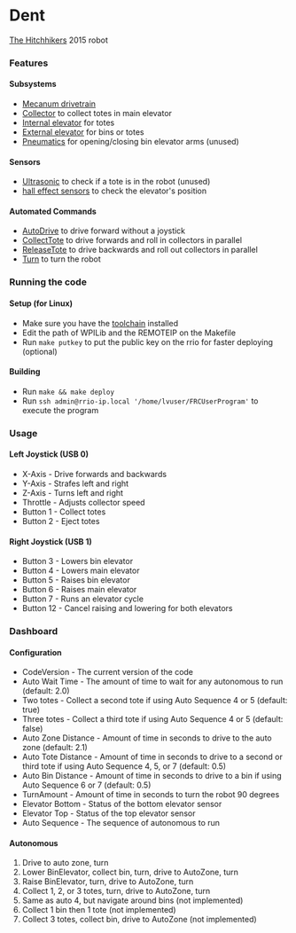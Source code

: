# Dent
[The Hitchhikers](http://team2059.org) 2015 robot

### Features
#### Subsystems
+ [Mecanum drivetrain](Subsystems/Drivetrain.cpp)
+ [Collector](Subsystems/Collector.cpp) to collect totes in main elevator
+ [Internal elevator](Subsystems/Elevator.cpp) for totes
+ [External elevator](Subsystems/BinElevator.cpp) for bins or totes
+ [Pneumatics](Subsystems/Pneumatics.cpp) for opening/closing bin elevator arms (unused)

#### Sensors
+ [Ultrasonic](Subsystems/Collector.cpp#L9) to check if a tote is in the robot (unused)
+ [hall effect sensors](Subsystems/Elevator.cpp#L6-L8) to check the elevator's position

#### Automated Commands
+ [AutoDrive](Commands/Autonomous/AutoDrive.cpp) to drive forward without a joystick
+ [CollectTote](Commands/Autonomous/CollectTote.cpp) to drive forwards and roll in collectors in parallel
+ [ReleaseTote](Commands/Autonomous/ReleaseTote.cpp) to drive backwards and roll out collectors in parallel
+ [Turn](Commands/Autonomous/Turn.cpp) to turn the robot

### Running the code
#### Setup (for Linux)
+ Make sure you have the [toolchain](http://first.wpi.edu/FRC/roborio/toolchains/) installed
+ Edit the path of WPILib and the REMOTEIP on the Makefile
+ Run `make putkey` to put the public key on the rrio for faster deploying (optional)

#### Building
+ Run `make && make deploy`
+ Run `ssh admin@rrio-ip.local '/home/lvuser/FRCUserProgram'` to execute the program

### Usage
#### Left Joystick (USB 0)
+ X-Axis - Drive forwards and backwards
+ Y-Axis - Strafes left and right
+ Z-Axis - Turns left and right
+ Throttle - Adjusts collector speed
+ Button 1 - Collect totes
+ Button 2 - Eject totes

#### Right Joystick (USB 1)
+ Button 3 - Lowers bin elevator
+ Button 4 - Lowers main elevator
+ Button 5 - Raises bin elevator
+ Button 6 - Raises main elevator
+ Button 7 - Runs an elevator cycle
+ Button 12 - Cancel raising and lowering for both elevators

### Dashboard
#### Configuration
+ CodeVersion - The current version of the code
+ Auto Wait Time - The amount of time to wait for any autonomous to run (default: 2.0)
+ Two totes - Collect a second tote if using Auto Sequence 4 or 5 (default: true)
+ Three totes - Collect a third tote if using Auto Sequence 4 or 5 (default: false)
+ Auto Zone Distance - Amount of time in seconds to drive to the auto zone (default: 2.1)
+ Auto Tote Distance - Amount of time in seconds to drive to a second or third tote if using Auto Sequence 4, 5, or 7 (default: 0.5)
+ Auto Bin Distance - Amount of time in seconds to drive to a bin if using Auto Sequence 6 or 7 (default: 0.5)
+ TurnAmount - Amount of time in seconds to turn the robot 90 degrees
+ Elevator Bottom - Status of the bottom elevator sensor
+ Elevator Top - Status of the top elevator sensor
+ Auto Sequence - The sequence of autonomous to run

#### Autonomous
1. Drive to auto zone, turn
2. Lower BinElevator, collect bin, turn, drive to AutoZone, turn
3. Raise BinElevator, turn, drive to AutoZone, turn
4. Collect 1, 2, or 3 totes, turn, drive to AutoZone, turn
5. Same as auto 4, but navigate around bins (not implemented)
6. Collect 1 bin then 1 tote (not implemented)
7. Collect 3 totes, collect bin, drive to AutoZone (not implemented)
